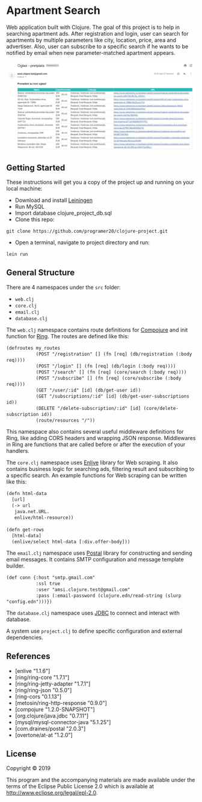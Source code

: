# Apartment Search

Web application built with Clojure. The goal of this project is to help in searching apartment ads. After registration and login, user can search for apartments by multiple parameters like city, location, price, area and advertiser. Also, user can subscribe to a specific search if he wants to be notified by email when new parameter-matched apartment appears.

![img1](images/1.jpg)

## Getting Started

These instructions will get you a copy of the project up and running on your local machine:

+ Download and install [Leiningen](https://djpowell.github.io/leiningen-win-installer/)
+ Run MySQL
+ Import database clojure_project_db.sql
+ Clone this repo:
``` 
git clone https://github.com/programer20/clojure-project.git 
```
+ Open a terminal, navigate to project directory and run:
``` 
lein run 
```

## General Structure

There are 4 namespaces under the ``src`` folder:

+ `` web.clj ``
+ `` core.clj ``
+ `` email.clj ``
+ `` database.clj ``

The `` web.clj `` namespace contains route definitions for [Compojure](https://github.com/weavejester/compojure) and init function for [Ring](https://github.com/ring-clojure/ring). The routes are defined like this:

```
(defroutes my_routes
           (POST "/registration" [] (fn [req] (db/registration (:body req))))
           (POST "/login" [] (fn [req] (db/login (:body req))))
           (POST "/search" [] (fn [req] (core/search (:body req))))
           (POST "/subscribe" [] (fn [req] (core/subscribe (:body req))))
           (GET "/user/:id" [id] (db/get-user id))
           (GET "/subscriptions/:id" [id] (db/get-user-subscriptions id))
           (DELETE "/delete-subscription/:id" [id] (core/delete-subscription id))
           (route/resources "/"))
```

This namespace also contains several useful middleware definitions for Ring, like adding CORS headers and wrapping JSON response. Middlewares in Ring are functions that are called before or after the execution of your handlers.

The `` core.clj `` namespace uses [Enlive](https://github.com/cgrand/enlive) library for Web scraping. It also contains business logic for searching ads, filtering result and subscribing to a specific search. An example functions for Web scraping can be written like this:

```
(defn html-data
  [url]
  (-> url
   java.net.URL.
   enlive/html-resource))

(defn get-rows
  [html-data]
  (enlive/select html-data [:div.offer-body]))
```

The `` email.clj `` namespace uses [Postal](https://github.com/drewr/postal) library for constructing and sending email messages. It contains SMTP configuration and message template builder.
```
(def conn {:host "smtp.gmail.com"
           :ssl true
           :user "amsi.clojure.test@gmail.com"
           :pass (:email-password (clojure.edn/read-string (slurp "config.edn")))})
```

The `` database.clj `` namespace uses [JDBC](https://github.com/clojure/java.jdbc) to connect and interact with database.

A system use `` project.clj `` to define specific configuration and external dependencies.

## References

+ [enlive "1.1.6"]
+ [ring/ring-core "1.7.1"]
+ [ring/ring-jetty-adapter "1.7.1"]
+ [ring/ring-json "0.5.0"]
+ [ring-cors "0.1.13"]
+ [metosin/ring-http-response "0.9.0"]
+ [compojure "1.2.0-SNAPSHOT"]
+ [org.clojure/java.jdbc "0.7.11"]
+ [mysql/mysql-connector-java "5.1.25"]
+ [com.draines/postal "2.0.3"]
+ [overtone/at-at "1.2.0"]

## License

Copyright © 2019

This program and the accompanying materials are made available under the
terms of the Eclipse Public License 2.0 which is available at
http://www.eclipse.org/legal/epl-2.0.
